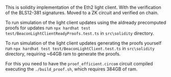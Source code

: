 This is solidity implementation of the Eth2 light client.
With the verification of the BLS12-381 signatures. Moved to a ZK circuit and verified on chain.

To run simulation of the light client updates using the aldready precomputed proofs for updates run `npx hardhat test test/BeaconLightClientReadyProofs.test.ts` in `src\solidity` directory.

To run simulation of the light client updates generating the proofs yourself run `npx hardhat test test/BeaconLightClient.test.ts` in `src\solidity` directory, requiring ~64GB ram to generate the proofs.

For this you need to have the `proof_efficient.circom` circuit compiled executing the `./build_proof.sh`, which requires 384GB of ram.
